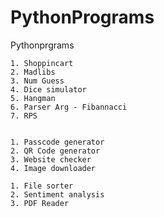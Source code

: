 # PythonPrograms
Pythonprgrams



	1. Shoppincart
	2. Madlibs
	3. Num Guess 
	4. Dice simulator
	5. Hangman
	6. Parser Arg - Fibannacci
	7. RPS


	1. Passcode generator
	2. QR Code generator
	3. Website checker 
	4. Image downloader

	1. File sorter 
	2. Sentiment analysis 
  	3. PDF Reader 

